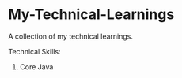 My-Technical-Learnings
======================

A collection of my technical learnings.

Technical Skills: 

1. Core Java

